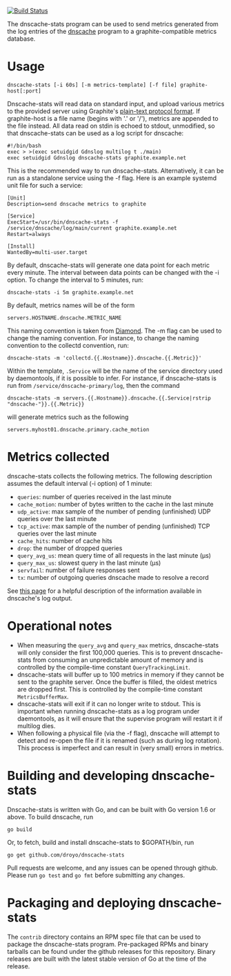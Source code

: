 [![Build Status](https://travis-ci.org/droyo/dnscache-stats.svg?branch=master)](https://travis-ci.org/droyo/dnscache-stats)

The dnscache-stats program can be used to send metrics generated from
the log entries of the [dnscache][1] program to a graphite-compatible
metrics database.

# Usage

	dnscache-stats [-i 60s] [-m metrics-template] [-f file] graphite-host[:port]

Dnscache-stats will read data on standard input, and upload various
metrics to the provided server using Graphite's [plain-text protocol
format][2]. If graphite-host is a file name (begins with '.' or '/'),
metrics are appended to the file instead. All data read on stdin is
echoed to stdout, unmodified, so that dnscache-stats can be used as a
log script for dnscache:

	#!/bin/bash
	exec > >(exec setuidgid Gdnslog multilog t ./main)
	exec setuidgid Gdnslog dnscache-stats graphite.example.net
		

This is the recommended way to run dnscache-stats. Alternatively, it can be
run as a standalone service using the -f flag. Here is an example systemd
unit file for such a service:

	[Unit]
	Description=send dnscache metrics to graphite
	
	[Service]
	ExecStart=/usr/bin/dnscache-stats -f /service/dnscache/log/main/current graphite.example.net
	Restart=always
	
	[Install]
	WantedBy=multi-user.target

By default, dnscache-stats will generate one data point for each metric every minute.
The interval between data points can be changed with the -i option. To change the
interval to 5 minutes, run:

	dnscache-stats -i 5m graphite.example.net

By default, metrics names will be of the form

	servers.HOSTNAME.dnscache.METRIC_NAME

This naming convention is taken from [Diamond][3]. The -m flag can be used to change
the naming convention. For instance, to change the naming convention to the collectd
convention, run:

	dnscache-stats -m 'collectd.{{.Hostname}}.dnscache.{{.Metric}}'

Within the template, `.Service` will be the name of the service directory used by
daemontools, if it is possible to infer. For instance, if dnscache-stats is run from
`/service/dnscache-primary/log`, then the command

	dnscache-stats -m servers.{{.Hostname}}.dnscache.{{.Service|rstrip "dnscache-"}}.{{.Metric}}

will generate metrics such as the following

	servers.myhost01.dnscache.primary.cache_motion

# Metrics collected

dnscache-stats collects the following metrics. The following description
assumes the default interval (-i option) of 1 minute:

- `queries`: number of queries received in the last minute
- `cache_motion`: number of bytes written to the cache in the last minute
- `udp_active`: max sample of the number of pending (unfinished) UDP queries over the last minute
- `tcp_active`: max sample of the number of pending (unfinished) TCP queries over the last minute
- `cache_hits`: number of cache hits
- `drop`: the number of dropped queries
- `query_avg_us`: mean query time of all requests in the last minute (μs)
- `query_max_us`: slowest query in the last minute (μs)
- `servfail`: number of failure responses sent
- `tx`: number of outgoing queries dnscache made to resolve a record

See [this page][4] for a helpful description of the information available in
dnscache's log output.

[1]: https://cr.yp.to/djbdns/dnscache.html
[2]: http://graphite.readthedocs.io/en/latest/feeding-carbon.html#the-plaintext-protocol
[3]: https://github.com/BrightcoveOS/Diamond
[4]: http://www.dqd.com/~mayoff/notes/djbdns/dnscache-log.html

# Operational notes

- When measuring the `query_avg` and `query_max` metrics, dnscache-stats
  will only consider the first 100,000 queries. This is to prevent dnscache-stats
  from consuming an unpredictable amount of memory and is controlled by
  the compile-time constant `QueryTrackingLimit`.
- dnscache-stats will buffer up to 100 metrics in memory if they
  cannot be sent to the graphite server. Once the buffer is filled,
  the oldest metrics are dropped first. This is controlled by the
  compile-time constant `MetricsBufferMax`.
- dnscache-stats will exit if it can no longer write to stdout. This is important when
  running dnscache-stats as a log program under daemontools, as it will ensure that
  the supervise program will restart it if multilog dies.
- When following a physical file (via the -f flag), dnscache will attempt to detect and
  re-open the file if it is renamed (such as during log rotation). This process is
  imperfect and can result in (very small) errors in metrics.

# Building and developing dnscache-stats

Dnscache-stats is written with Go, and can be built with Go version 1.6 or above.
To build dnscache, run

	go build

Or, to fetch, build and install dnscache-stats to $GOPATH/bin, run

	go get github.com/droyo/dnscache-stats

Pull requests are welcome, and any issues can be opened through github.
Please run `go test` and `go fmt` before submitting any changes.

# Packaging and deploying dnscache-stats

The `contrib` directory contains an RPM spec file that can be used to package
the dnscache-stats program. Pre-packaged RPMs and binary tarballs can
be found under the github releases for this repository. Binary releases are
built with the latest stable version of Go at the time of the release.
